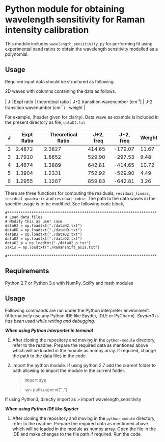 # Python module for obtaining wavelength sensitivity for Raman intensity calibration

This module includes `wavelength_sensitivity.py` for performing fit using experimental band ratios to obtain the wavelength sensitivity modelled as a polynomial.

Usage
----------------
Required input data should be structured as following.

2D waves with columns  containing the data as follows.

|   J   |  Expt  ratio |  theoretical ratio |   J+2  transition wavenumber  (cm<sup>-1</sup>) |  J-2  transition wavenumber (cm<sup>-1</sup>) | weight  |

For example,   (header  given for  clarity). Data wave as example is included in the present directory  as file, `dataD2.txt`

| J | Expt Ratio | Theoretical  Ratio | J+2, freq | J-2, freq | Weight |
|---|     ------------|-----------------      |-----------   |-----------   |--------    |
| 2 | 2.4872     | 2.3827               | 414.65    | -179.07   | 11.67   |
| 3 | 1.7910     | 1.6652               | 529.90    | -297.53   | 9.48    |
| 4 | 1.4674     | 1.3889               | 642.81    | -414.65   | 10.72  |
| 5 | 1.3904     | 1.2331               | 752.92    | -529.90   | 4.49    |
| 6 | 1.2955     | 1.1287               | 859.83    | -642.81   | 3.26    |


There are three functions for computing the residuals, `residual_linear`, `residual_quadratic` and `residual_cubic`. The  path to the data waves in the specific usage is to be modified. See following code block,
```
#********************************************************************
# Load data files
# Modify this as user case
dataH2 = np.loadtxt("./dataH2.txt")
dataHD = np.loadtxt("./dataHD.txt")
dataD2 = np.loadtxt("./dataD2.txt")
dataO2 = np.loadtxt("./dataO2.txt")
dataO2_p = np.loadtxt("./dataO2_p.txt")
xaxis = np.loadtxt("./Ramanshift_axis.txt")

#********************************************************************
```


Requirements
----------------
Python 2.7 or Python 3.x with NumPy, SciPy and math modules

Usage
----------------
Following commands are run under the Python interpreter environment. (Alternatively use any Python IDE like Spyder, IDLE or PyCharm). *Spyder3 is has been used while writing and debugging.*

***When using Python interpreter in terminal***

1. After cloning the repository and moving in the `python-module` directory,  refer to the readme.  Prepare the required data as mentioned above which will be loaded in the module  as numpy array. If required, change the path to the data files in the code.  

2. Import the python module. If  using python 2.7 add the current folder to path allowing to import the module in the current folder.
    > import sys

    > sys.path.append("..")

If using Python3, directly import as
    > import wavelength_sensitivity

***When using Python IDE like Spyder***

1. After cloning the repository and moving in the `python-module` directory,  refer to the readme.  Prepare the required data as mentioned above which will be loaded in the module  as numpy array. Open the  file in the IDE and make changes  to the file path if required. Run the code.
